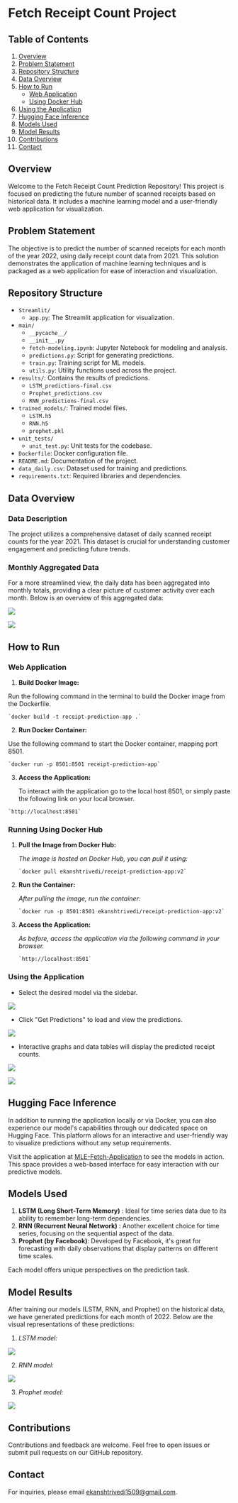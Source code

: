 # Fetch Receipt Count Project

## Table of Contents
1. [Overview](#overview)
2. [Problem Statement](#problem-statement)
3. [Repository Structure](#repository-structure)
4. [Data Overview](#data-overview)
5. [How to Run](#how-to-run)
   - [Web Application](#web-application)
   - [Using Docker Hub](#using-docker-hub)
6. [Using the Application](#using-the-application)
7. [Hugging Face Inference](#hugging-face-inference)
8. [Models Used](#models-used)
9. [Model Results](#model-results)
10. [Contributions](#contributions)
11. [Contact](#contact)

## Overview

Welcome to the Fetch Receipt Count Prediction Repository! This project is focused on predicting the future number of scanned receipts based on historical data. It includes a machine learning model and a user-friendly web application for visualization.

## Problem Statement

The objective is to predict the number of scanned receipts for each month of the year 2022, using daily receipt count data from 2021. This solution demonstrates the application of machine learning techniques and is packaged as a web application for ease of interaction and visualization.

## Repository Structure

- `Streamlit/`
  - `app.py`: The Streamlit application for visualization.
- `main/`
  - `__pycache__/`
  - `__init__.py`
  - `fetch-modeling.ipynb`: Jupyter Notebook for modeling and analysis.
  - `predictions.py`: Script for generating predictions.
  - `train.py`: Training script for ML models.
  - `utils.py`: Utility functions used across the project.
- `results/`: Contains the results of predictions.
  - `LSTM_predictions-final.csv`
  - `Prophet_predictions.csv`
  - `RNN_predictions-final.csv`
- `trained_models/`: Trained model files.
  - `LSTM.h5`
  - `RNN.h5`
  - `prophet.pkl`
- `unit_tests/`
  - `unit_test.py`: Unit tests for the codebase.
- `Dockerfile`: Docker configuration file.
- `README.md`: Documentation of the project.
- `data_daily.csv`: Dataset used for training and predictions.
- `requirements.txt`: Required libraries and dependencies.

## Data Overview

### Data Description

The project utilizes a comprehensive dataset of daily scanned receipt counts for the year 2021. This dataset is crucial for understanding customer engagement and predicting future trends.

### Monthly Aggregated Data

For a more streamlined view, the daily data has been aggregated into monthly totals, providing a clear picture of customer activity over each month. Below is an overview of this aggregated data:

![](images/month-data.png)

![](images/count-main.png)

## How to Run

### Web Application

1. **Build Docker Image:**

 Run the following command in the terminal to build the Docker image from the Dockerfile.

```shell
`docker build -t receipt-prediction-app .`
```

2. **Run Docker Container:**

Use the following command to start the Docker container, mapping port 8501. 

```shell
`docker run -p 8501:8501 receipt-prediction-app`
```

3. **Access the Application:**

   To interact with the application go to the local host 8501, or simply paste the following link on your local browser.

```shell
`http://localhost:8501`
```

### Running Using Docker Hub

1. **Pull the Image from Docker Hub:**

   *The image is hosted on Docker Hub, you can pull it using:*

    ```shell
    `docker pull ekanshtrivedi/receipt-prediction-app:v2`
    ```

2. **Run the Container:**

    *After pulling the image, run the container:*

    ```shell
    `docker run -p 8501:8501 ekanshtrivedi/receipt-prediction-app:v2`
    ```

3. **Access the Application:**

    *As before, access the application via the following command in your browser.*

    ```shell
    `http://localhost:8501`
    ```

### Using the Application

- Select the desired model via the sidebar.

![](images/model-selection.png)

- Click "Get Predictions" to load and view the predictions.

![](images/predictions.png)


- Interactive graphs and data tables will display the predicted receipt counts.

![](images/table-viz.png)


![](images/graph-viz.png)

## Hugging Face Inference

In addition to running the application locally or via Docker, you can also experience our model's capabilities through our dedicated space on Hugging Face. This platform allows for an interactive and user-friendly way to visualize predictions without any setup requirements.

Visit the application at [MLE-Fetch-Application](https://huggingface.co/spaces/ekansh1/MLE-Fetch-Application) to see the models in action. This space provides a web-based interface for easy interaction with our predictive models.

## Models Used

1. **LSTM (Long Short-Term Memory)** : Ideal for time series data due to its ability to remember long-term dependencies.
2. **RNN (Recurrent Neural Network)** : Another excellent choice for time series, focusing on the sequential aspect of the data.
3. **Prophet (by Facebook)**: Developed by Facebook, it's great for forecasting with daily observations that display patterns on different time scales.

Each model offers unique perspectives on the prediction task.

## Model Results

After training our models (LSTM, RNN, and Prophet) on the historical data, we have generated predictions for each month of 2022. Below are the visual representations of these predictions:

1. *LSTM model:*

![](images/lstm.png)

2. *RNN model:*

![](images/rnn.png)

3. *Prophet model:*

![](images/prophet.png)


## Contributions

Contributions and feedback are welcome. Feel free to open issues or submit pull requests on our GitHub repository.

## Contact

For inquiries, please email [ekanshtrivedi1509@gmail.com](ekanshtrivedi1509@gmail.com).
